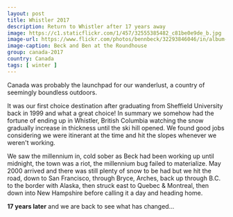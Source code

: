 ```yaml
---
layout: post
title: Whistler 2017
description: Return to Whistler after 17 years away
image: https://c1.staticflickr.com/1/457/32555385482_c81be0e9de_b.jpg
image-url: https://www.flickr.com/photos/bennbeck/32293846046/in/album-72157675534525443/
image-caption: Beck and Ben at the Roundhouse
group: canada-2017
country: Canada
tags: [ winter ]
---
```


Canada was probably the launchpad for our wanderlust, a country of seemingly boundless outdoors.

It was our first choice destination after graduating from Sheffield University back in 1999 and what a great choice!
In summary we somehow had the fortune of ending up in Whistler, British Columbia watching the snow gradually
increase in thickness until the ski hill opened.
We found good jobs considering we were itinerant at the time and hit the slopes whenever we weren't working. 

We saw the millennium in, cold sober as Beck had been working up until midnight, the town was a riot,
the millennium bug failed to materialize.
May 2000 arrived and there was still plenty of snow to be had but we hit the road, down to San Francisco,
through Bryce, Arches, back up through B.C. to the border with Alaska, then struck east to Quebec & Montreal, then down into New Hampshire before calling it a day and heading home.

**17 years later** and we are back to see what has changed...
